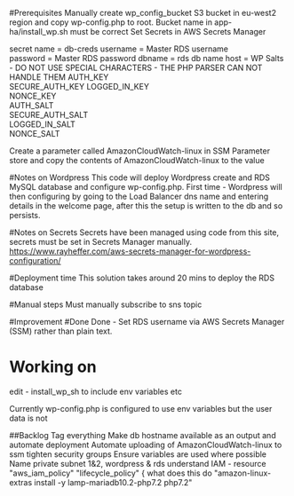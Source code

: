 #Prerequisites
Manually create wp_config_bucket S3 bucket in eu-west2 region and copy wp-config.php to root.
Bucket name in app-ha/install_wp.sh must be correct
Set Secrets in AWS Secrets Manager

secret name = db-creds
username = Master RDS username	
password = 	Master RDS password	
dbname = rds db name
host = 
WP Salts - DO NOT USE SPECIAL CHARACTERS - THE PHP PARSER CAN NOT HANDLE THEM
AUTH_KEY	
SECURE_AUTH_KEY	
LOGGED_IN_KEY	
NONCE_KEY	
AUTH_SALT	
SECURE_AUTH_SALT	
LOGGED_IN_SALT	
NONCE_SALT	

Create a parameter called AmazonCloudWatch-linux in SSM Parameter store and copy the contents of AmazonCloudWatch-linux to the value   

#Notes on Wordpress
This code will deploy Wordpress create and RDS MySQL database and configure wp-config.php. 
First time - Wordpress will then configuring by going to the Load Balancer dns name and entering details in the welcome page, after this the setup is written to the db and so persists.

#Notes on Secrets
Secrets have been managed using code from this site, secrets must be set in Secrets Manager manually.
https://www.rayheffer.com/aws-secrets-manager-for-wordpress-configuration/

#Deployment time
This solution takes around 20 mins to deploy the RDS database


#Manual steps
Must manually subscribe to sns topic

#Improvement
#Done
Done - Set RDS username via AWS Secrets Manager (SSM) rather than plain text.
# Working on
edit - install_wp_sh to include env variables etc

Currently wp-config.php is configured to use env variables but the user data is not

##Backlog
Tag everything
Make db hostname available as an output and automate deployment
Automate uploading of AmazonCloudWatch-linux to ssm
tighten security groups
Ensure variables are used where possible
Name private subnet 1&2, wordpress & rds
understand IAM - resource "aws_iam_policy" "lifecycle_policy" {
what does this do "amazon-linux-extras install -y lamp-mariadb10.2-php7.2 php7.2"







